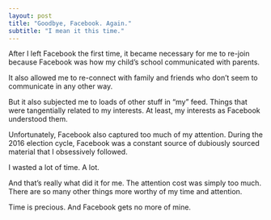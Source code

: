 ```yaml
---
layout: post
title: "Goodbye, Facebook. Again."
subtitle: "I mean it this time."
---
```

After I left Facebook the first time, it became necessary for me to re-join because Facebook was how my child’s school communicated with parents.

It also allowed me to re-connect with family and friends who don’t seem to communicate in any other way.

But it also subjected me to loads of other stuff in “my” feed. Things that were tangentially related to my interests. At least, my interests as Facebook understood them.

Unfortunately, Facebook also captured too much of my attention. During the 2016 election cycle, Facebook was a constant source of dubiously sourced material that I obsessively followed. 

I wasted a lot of time. A lot. 

And that’s really what did it for me. The attention cost was simply too much. There are so many other things more worthy of my time and attention.  

Time is precious. And Facebook gets no more of mine. 